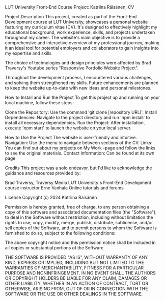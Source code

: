 LUT University Front-End Course Project: Katriina Räisänen, CV

Project Description
This project, created as part of the Front-End Development course at LUT University, 
showcases a personal website featuring my curriculum vitae (CV). It's designed to effectively 
highlight my educational background, work experience, skills, and projects undertaken throughout my career. 
The website's main objective is to provide a comprehensive and interactive overview of my professional journey, 
making it an ideal tool for potential employers and collaborators to gain insights into my expertise and skills.

The choice of technologies and design principles were affected by Brad Traversy's Youtube series "Responsive Portfolio Website Project".

Throughout the development process, I encountered various challenges, and solving them strengthened my skills. 
Future enhancements are planned to keep the website up-to-date with new ideas and personal milestones.


How to Install and Run the Project
To get this project up and running on your local machine, follow these steps:

Clone the Repository: Use the command 'git clone [repository URL]'.
Install Dependencies: Navigate to the project directory and run 'npm install' to install all necessary dependencies.
Run the Project: After installation, execute 'npm start' to launch the website on your local server.


How to Use the Project
The website is user-friendly and intuitive.
Navigation: Use the menu to navigate between sections of the CV.
Links: You can find out about my projects on My Work -page and follow the links to see the original materials. 
Contact Information: Can be found at its own page


Credits
This project was a solo endeavor, but I'd like to acknowledge the guidance and resources provided by:

Brad Traversy, Traversy Media
LUT University's Front-End Development course instructor Erno Vanhala
Online tutorials and forums


License
Copyright (c) 2024 Katriina Räisänen
 
 Permission is hereby granted, free of charge, to any person obtaining
 a copy of this software and associated documentation files (the
 "Software"), to deal in the Software without restriction, including
 without limitation the rights to use, copy, modify, merge, publish,
 distribute, sublicense, and/or sell copies of the Software, and to
 permit persons to whom the Software is furnished to do so, subject to
 the following conditions:
 
 The above copyright notice and this permission notice shall be included
 in all copies or substantial portions of the Software.
 
 THE SOFTWARE IS PROVIDED "AS IS", WITHOUT WARRANTY OF ANY KIND,
 EXPRESS OR IMPLIED, INCLUDING BUT NOT LIMITED TO THE WARRANTIES OF
 MERCHANTABILITY, FITNESS FOR A PARTICULAR PURPOSE AND NONINFRINGEMENT.
 IN NO EVENT SHALL THE AUTHORS OR COPYRIGHT HOLDERS BE LIABLE FOR ANY
 CLAIM, DAMAGES OR OTHER LIABILITY, WHETHER IN AN ACTION OF CONTRACT,
 TORT OR OTHERWISE, ARISING FROM, OUT OF OR IN CONNECTION WITH THE
 SOFTWARE OR THE USE OR OTHER DEALINGS IN THE SOFTWARE.

